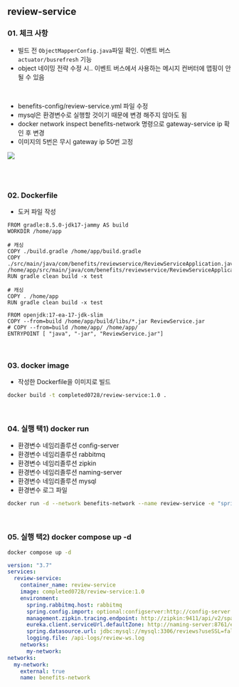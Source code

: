 ## review-service

### 01. 체크 사항

- 빌드 전 `ObjectMapperConfig.java`파일 확인. 이벤트 버스 `actuator/busrefresh` 기능
- object 네이밍 전략 수정 시.. 이벤트 버스에서 사용하는 메시지 컨버터에 맵핑이 안될 수 있음

<br>

- benefits-config/review-service.yml 파일 수정
- mysql은 환경변수로 실행할 것이기 때문에 변경 해주지 않아도 됨
- docker network inspect benefits-network 명령으로 gateway-service ip 확인 후 변경
- 이미지의 5번은 무시 gateway ip 50번 고정

![](https://velog.velcdn.com/images/develing1991/post/e1e94157-55f6-40a6-a21a-536bb8917690/image.png)

<br>
<br>

### 02. Dockerfile

- 도커 파일 작성

```docker
FROM gradle:8.5.0-jdk17-jammy AS build
WORKDIR /home/app

# 캐싱
COPY ./build.gradle /home/app/build.gradle
COPY ./src/main/java/com/benefits/reviewservice/ReviewServiceApplication.java /home/app/src/main/java/com/benefits/reviewservice/ReviewServiceApplication.java
RUN gradle clean build -x test

# 캐싱
COPY . /home/app
RUN gradle clean build -x test

FROM openjdk:17-ea-17-jdk-slim
COPY --from=build /home/app/build/libs/*.jar ReviewService.jar
# COPY --from=build /home/app/ /home/app/
ENTRYPOINT [ "java", "-jar", "ReviewService.jar"]
```

<br>

### 03. docker image

- 작성한 Dockerfile을 이미지로 빌드

```bash
docker build -t completed0728/review-service:1.0 .
```

<br>

### 04. 실행 택1) docker run

- 환경변수 네임리졸루션 config-server
- 환경변수 네임리졸루션 rabbitmq
- 환경변수 네임리졸루션 zipkin
- 환경변수 네임리졸루션 naming-server
- 환경변수 네임리졸루션 mysql
- 환경변수 로그 파일

```bash
docker run -d --network benefits-network --name review-service -e "spring.config.import=optional:configserver:http://config-server:8888" -e "spring.rabbitmq.host=rabbitmq" -e "management.zipkin.tracing.endpoint=http://zipkin:9411/api/v2/spans" -e "eureka.client.serviceUrl.defaultZone=http://naming-server:8761/eureka" -e "spring.datasource.url: jdbc:mysql://mysql:3306/reviews?useSSL=false&useUnicode=true&allowPublicKeyRetrieval=true" -e "logging.file=/api-logs/review-ws.log" completed0728/review-service:1.0
```

<br>

### 05. 실행 택2) docker compose up -d

```bash
docker compose up -d
```

```yml
version: "3.7"
services:
  review-service:
    container_name: review-service
    image: completed0728/review-service:1.0
    environment:
      spring.rabbitmq.host: rabbitmq
      spring.config.import: optional:configserver:http://config-server:8888
      management.zipkin.tracing.endpoint: http://zipkin:9411/api/v2/spans
      eureka.client.serviceUrl.defaultZone: http://naming-server:8761/eureka
      spring.datasource.url: jdbc:mysql://mysql:3306/reviews?useSSL=false&useUnicode=true&allowPublicKeyRetrieval=true
      logging.file: /api-logs/review-ws.log
    networks:
      my-network:
networks:
  my-network:
    external: true
    name: benefits-network
```
